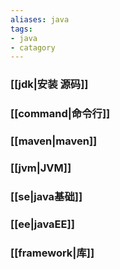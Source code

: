 ```yaml
---
aliases: java
tags: 
- java
- catagory
---
```

### [[jdk|安装 源码]]
### [[command|命令行]] 
### [[maven|maven]]
### [[jvm|JVM]]
### [[se|java基础]]
### [[ee|javaEE]]
### [[framework|库]]

